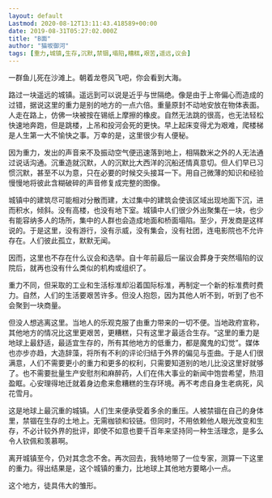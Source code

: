 ```yaml
---
layout: default
Lastmod: 2020-08-12T13:11:43.418589+00:00
date: 2019-08-31T05:27:02.000Z
title: "B面"
author: "猫坂御河"
tags: [重力,城镇,生存,沉默,禁锢,塌陷,糟糕,艰苦,遥远,议会]
---
```


一群鱼儿死在沙滩上。朝着龙卷风飞吧，你会看到大海。

路过一块遥远的城镇。遥远到可以说是近乎与世隔绝。像是由于上帝偏心而造成的过错，据说这里的重力是别的地方的一点六倍。重量原封不动地安放在物体表面。人走在路上，仿佛一块被按在锡纸上摩擦的橡皮。自然无法跳的很高，也无法轻松快速地奔跑，但是跳楼，上吊和投河会死的更快。早上起床变得尤为艰难，爬楼梯是人生第一大不愉快之事。万幸的是，这里很少有人便秘。

因为重力，发出的声音来不及振动空气便迅速落到地上，相隔数米之外的人无法通过说话沟通。沉重造就沉默，人的沉默比大西洋的沉船还情真意切。但人们早已习惯沉默，甚至不以为意，只在必要的时候交头接耳一下。用自己微薄的知识和经验慢慢地将彼此含糊破碎的声音修复成完整的图像。

城镇中的建筑尽可能相对分散而建，太过集中的建筑会使该区域出现地面下沉，进而积水，倾斜。没有高楼，也没有地下室。城镇中人们很少外出聚集在一块，也少有能容纳多人的场所，集中的人群也会造成地面和桥面塌陷。至少，开发商是这样说的。于是这里，没有游行，没有示威，没有集会，没有社团，连电影院也不允许存在。人们彼此孤立，默默无闻。

因而，这里也不存在什么议会和选举。自十年前最后一届议会葬身于突然塌陷的议院后，就再也没有什么类似的机构或组织了。

重力不同，但采取的工业和生活标准却沿着国际标准，再制定一个新的标准费时费力。自然，人们的生活要艰苦许多。但没人抱怨，因为其他人听不到，听到了也不会聚到一块商量。

但没人想逃离这里。当地人的乐观克服了由重力带来的一切不便。当地政府宣称，其他地方的情况比这里更艰苦，更糟糕，只有这里才最适合生存。“这里的重力是地球上最舒适，最适宜生存的，所有其他地方的低重力，都是魔鬼的幻觉”。媒体也亦步亦趋，大造辞藻，将所有不利的评论归结于外界的偏见与歪曲。于是人们很满意，人们不需要更小的重力和更多的权利，只需要知道别的地儿比没这里好就够了。也不需要批量生产安慰剂和麻醉药，人们在伟大事业的新闻中饱尝希望，热泪盈眶。心安理得地迁就着身边愈来愈糟糕的生存环境。再不考虑自身生老病死，风花雪月。

这是地球上最沉重的城镇。人们生来便承受着多余的重压。人被禁锢在自己的身体里，禁锢在生存的土地上。无需枷锁和铰链。但同时，不用依赖他人眼光改变和生存，不必计较外界的批评，即使不如意也要千百年来坚持同一种生活理念，是多么令人钦佩和羡慕啊。

离开城镇至今，仍对其念念不舍。再次回去，我特地带了一位专家，测算一下这里的重力。得出结果是，这个城镇的重力，比地球上其他地方要略小一点。

这个地方，徒具伟大的雏形。

